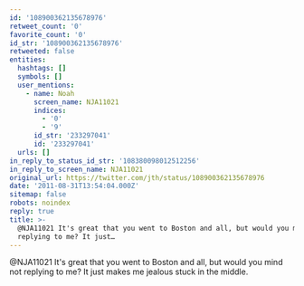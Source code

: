 ```yaml
---
id: '108900362135678976'
retweet_count: '0'
favorite_count: '0'
id_str: '108900362135678976'
retweeted: false
entities:
  hashtags: []
  symbols: []
  user_mentions:
    - name: Noah
      screen_name: NJA11021
      indices:
        - '0'
        - '9'
      id_str: '233297041'
      id: '233297041'
  urls: []
in_reply_to_status_id_str: '108380098012512256'
in_reply_to_screen_name: NJA11021
original_url: https://twitter.com/jth/status/108900362135678976
date: '2011-08-31T13:54:04.000Z'
sitemap: false
robots: noindex
reply: true
title: >-
  @NJA11021 It's great that you went to Boston and all, but would you mind not
  replying to me? It just…
---
```


@NJA11021 It's great that you went to Boston and all, but would you mind not replying to me? It just makes me jealous stuck in the middle.